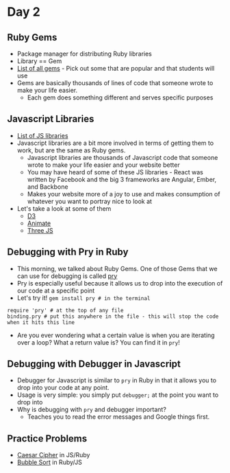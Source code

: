 Day 2
=====================
Ruby Gems
--------------
* Package manager for distributing Ruby libraries
* Library == Gem
* [List of all gems](https://rubygems.org/gems) - Pick out some that are popular and that students will use
* Gems are basically thousands of lines of code that someone wrote to make your life easier.
	* Each gem does something different and serves specific purposes

Javascript Libraries
-------------------------
* [List of JS libraries](https://www.javascripting.com/)
* Javascript libraries are a bit more involved in terms of getting them to work, but are the same as Ruby gems.
	* Javascript libraries are thousands of Javascript code that someone wrote to make your life easier and your website better
	* You may have heard of some of these JS libraries - React was written by Facebook and the big 3 frameworks are Angular, Ember, and Backbone
	* Makes your website more of a joy to use and makes consumption of whatever you want to portray nice to look at
* Let's take a look at some of them
	* [D3](https://d3js.org/)
	* [Animate](https://daneden.github.io/animate.css/)
	* [Three JS](https://threejs.org/examples/)

Debugging with Pry in Ruby
-------------------------------
* This morning, we talked about Ruby Gems. One of those Gems that we can use for debugging is called [pry](https://rubygems.org/gems/pry/versions/0.10.3)
* Pry is especially useful because it allows us to drop into the execution of our code at a specific point
* Let's try it!
`gem install pry # in the terminal`
```
require 'pry' # at the top of any file
binding.pry # put this anywhere in the file - this will stop the code when it hits this line
```
* Are you ever wondering what a certain value is when you are iterating over a loop? What a return value is? You can find it in `pry`!

Debugging with Debugger in Javascript
------------------------------------------
* Debugger for Javascript is similar to `pry` in Ruby in that it allows you to drop into your code at any point.
* Usage is very simple: you simply put `debugger;` at the point you want to drop into
* Why is debugging with `pry` and debugger important?
	* Teaches you to read the error messages and Google things first.

Practice Problems
----------------------
* [Caesar Cipher](https://github.com/CodePlatoon/caesar-cipher) in JS/Ruby
* [Bubble Sort](https://github.com/CodePlatoon/bubble-sort) in Ruby/JS

